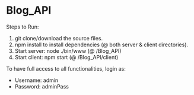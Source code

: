 # Blog_API

Steps to Run:

1. git clone/download the source files.
2. npm install to install dependencies (@ both server & client directories).
3. Start server: node ./bin/www (@ /Blog_API)
4. Start client: npm start (@ /Blog_API/client)

To have full access to all functionalities, login as:
* Username: admin
* Password: adminPass
